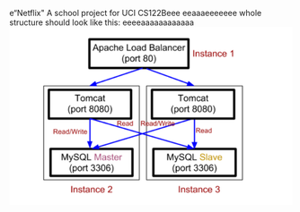 e“Netflix"
A school project for UCI CS122Beee
eeaaaeeeeeee
whole structure should look like this:
eeeeaaaaaaaaaaaa
![image](https://github.com/cxk123/-Netflix-CS122B/blob/master/images/struture.PNG)
